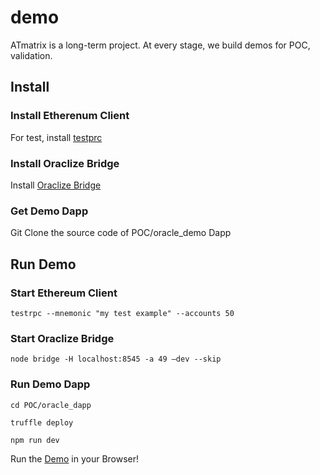 # demo
ATmatrix is a long-term project. At every stage, we build demos for POC, validation.
## Install
### Install Etherenum Client
For test, install [testprc](https://github.com/ethereumjs/testrpc "Install
testrpc")
### Install Oraclize Bridge
Install [Oraclize Bridge](https://github.com/oraclize/ethereum-bridge "Oraclize
Bridge")
### Get Demo Dapp
Git Clone the source code of POC/oracle_demo Dapp
## Run Demo
### Start Ethereum Client
```testrpc --mnemonic "my test example" --accounts 50```
### Start Oraclize Bridge
```node bridge -H localhost:8545 -a 49 –dev --skip```
### Run Demo Dapp

```cd POC/oracle_dapp```

```truffle deploy```

```npm run dev```

Run the [Demo](http://localhost:8080 "Demo") in your Browser!
